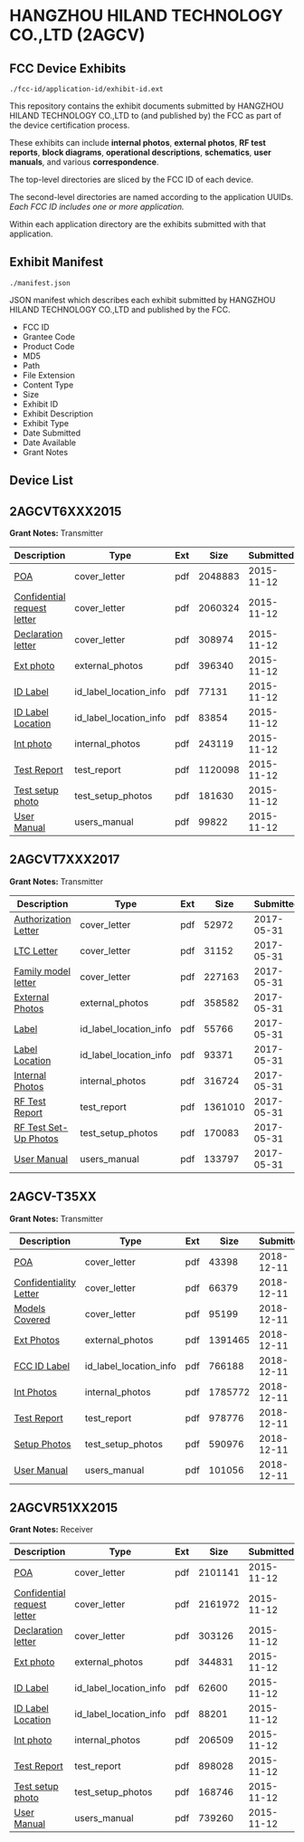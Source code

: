 # HANGZHOU  HILAND  TECHNOLOGY  CO.,LTD (2AGCV)
## FCC Device Exhibits

```
./fcc-id/application-id/exhibit-id.ext
```

This repository contains the exhibit documents submitted by HANGZHOU  HILAND  TECHNOLOGY  CO.,LTD to (and published by) the FCC as part of the device certification process.

These exhibits can include **internal photos**, **external photos**, **RF test reports**, **block diagrams**, **operational descriptions**, **schematics**, **user manuals**, and various **correspondence**.

The top-level directories are sliced by the FCC ID of each device.

The second-level directories are named according to the application UUIDs. *Each FCC ID includes one or more application.*

Within each application directory are the exhibits submitted with that application. 

## Exhibit Manifest

```
./manifest.json
```

JSON manifest which describes each exhibit submitted by HANGZHOU  HILAND  TECHNOLOGY  CO.,LTD and published by the FCC.

- FCC ID
- Grantee Code
- Product Code
- MD5
- Path
- File Extension
- Content Type
- Size
- Exhibit ID
- Exhibit Description
- Exhibit Type
- Date Submitted
- Date Available
- Grant Notes

## Device List
## 2AGCVT6XXX2015
**Grant Notes:** Transmitter

| Description | Type | Ext | Size | Submitted | Available |
| ----------- | ---- | --- | ---- | --------- | --------- |
| [POA](2AGCVT6XXX2015/eaaf13f2653f89421504c697ee4a3e72/2810106.pdf) | cover_letter | pdf | 2048883 | 2015-11-12 | 2015-11-12 |
| [Confidential request letter](2AGCVT6XXX2015/eaaf13f2653f89421504c697ee4a3e72/2810107.pdf) | cover_letter | pdf | 2060324 | 2015-11-12 | 2015-11-12 |
| [Declaration letter](2AGCVT6XXX2015/eaaf13f2653f89421504c697ee4a3e72/2810108.pdf) | cover_letter | pdf | 308974 | 2015-11-12 | 2015-11-12 |
| [Ext photo](2AGCVT6XXX2015/eaaf13f2653f89421504c697ee4a3e72/2810113.pdf) | external_photos | pdf | 396340 | 2015-11-12 | 2015-11-12 |
| [ID Label](2AGCVT6XXX2015/eaaf13f2653f89421504c697ee4a3e72/2810116.pdf) | id_label_location_info | pdf | 77131 | 2015-11-12 | 2015-11-12 |
| [ID Label Location](2AGCVT6XXX2015/eaaf13f2653f89421504c697ee4a3e72/2810117.pdf) | id_label_location_info | pdf | 83854 | 2015-11-12 | 2015-11-12 |
| [Int photo](2AGCVT6XXX2015/eaaf13f2653f89421504c697ee4a3e72/2810115.pdf) | internal_photos | pdf | 243119 | 2015-11-12 | 2015-11-12 |
| [Test Report](2AGCVT6XXX2015/eaaf13f2653f89421504c697ee4a3e72/2810109.pdf) | test_report | pdf | 1120098 | 2015-11-12 | 2015-11-12 |
| [Test setup photo](2AGCVT6XXX2015/eaaf13f2653f89421504c697ee4a3e72/2810112.pdf) | test_setup_photos | pdf | 181630 | 2015-11-12 | 2015-11-12 |
| [User Manual](2AGCVT6XXX2015/eaaf13f2653f89421504c697ee4a3e72/2810118.pdf) | users_manual | pdf | 99822 | 2015-11-12 | 2015-11-12 |
## 2AGCVT7XXX2017
**Grant Notes:** Transmitter

| Description | Type | Ext | Size | Submitted | Available |
| ----------- | ---- | --- | ---- | --------- | --------- |
| [Authorization Letter](2AGCVT7XXX2017/a44ca06f3dd30944d9a29ac05f276473/3408269.pdf) | cover_letter | pdf | 52972 | 2017-05-31 | 2017-05-31 |
| [LTC Letter](2AGCVT7XXX2017/a44ca06f3dd30944d9a29ac05f276473/3408275.pdf) | cover_letter | pdf | 31152 | 2017-05-31 | 2017-05-31 |
| [Family model letter](2AGCVT7XXX2017/a44ca06f3dd30944d9a29ac05f276473/3408277.pdf) | cover_letter | pdf | 227163 | 2017-05-31 | 2017-05-31 |
| [External Photos](2AGCVT7XXX2017/a44ca06f3dd30944d9a29ac05f276473/3408281.pdf) | external_photos | pdf | 358582 | 2017-05-31 | 2017-05-31 |
| [Label](2AGCVT7XXX2017/a44ca06f3dd30944d9a29ac05f276473/3408285.pdf) | id_label_location_info | pdf | 55766 | 2017-05-31 | 2017-05-31 |
| [Label Location](2AGCVT7XXX2017/a44ca06f3dd30944d9a29ac05f276473/3408288.pdf) | id_label_location_info | pdf | 93371 | 2017-05-31 | 2017-05-31 |
| [Internal Photos](2AGCVT7XXX2017/a44ca06f3dd30944d9a29ac05f276473/3408289.pdf) | internal_photos | pdf | 316724 | 2017-05-31 | 2017-05-31 |
| [RF Test Report](2AGCVT7XXX2017/a44ca06f3dd30944d9a29ac05f276473/3408294.pdf) | test_report | pdf | 1361010 | 2017-05-31 | 2017-05-31 |
| [RF Test Set-Up Photos](2AGCVT7XXX2017/a44ca06f3dd30944d9a29ac05f276473/3408303.pdf) | test_setup_photos | pdf | 170083 | 2017-05-31 | 2017-05-31 |
| [User Manual](2AGCVT7XXX2017/a44ca06f3dd30944d9a29ac05f276473/3408305.pdf) | users_manual | pdf | 133797 | 2017-05-31 | 2017-05-31 |
## 2AGCV-T35XX
**Grant Notes:** Transmitter

| Description | Type | Ext | Size | Submitted | Available |
| ----------- | ---- | --- | ---- | --------- | --------- |
| [POA](2AGCV-T35XX/510db5345fe93d7d7ead914e7aeb5c82/4102382.pdf) | cover_letter | pdf | 43398 | 2018-12-11 | 2018-12-11 |
| [Confidentiality Letter](2AGCV-T35XX/510db5345fe93d7d7ead914e7aeb5c82/4102383.pdf) | cover_letter | pdf | 66379 | 2018-12-11 | 2018-12-11 |
| [Models Covered](2AGCV-T35XX/510db5345fe93d7d7ead914e7aeb5c82/4102384.pdf) | cover_letter | pdf | 95199 | 2018-12-11 | 2018-12-11 |
| [Ext Photos](2AGCV-T35XX/510db5345fe93d7d7ead914e7aeb5c82/4102386.pdf) | external_photos | pdf | 1391465 | 2018-12-11 | 2018-12-11 |
| [FCC ID Label](2AGCV-T35XX/510db5345fe93d7d7ead914e7aeb5c82/4102387.pdf) | id_label_location_info | pdf | 766188 | 2018-12-11 | 2018-12-11 |
| [Int Photos](2AGCV-T35XX/510db5345fe93d7d7ead914e7aeb5c82/4102388.pdf) | internal_photos | pdf | 1785772 | 2018-12-11 | 2018-12-11 |
| [Test Report](2AGCV-T35XX/510db5345fe93d7d7ead914e7aeb5c82/4102391.pdf) | test_report | pdf | 978776 | 2018-12-11 | 2018-12-11 |
| [Setup Photos](2AGCV-T35XX/510db5345fe93d7d7ead914e7aeb5c82/4102392.pdf) | test_setup_photos | pdf | 590976 | 2018-12-11 | 2018-12-11 |
| [User Manual](2AGCV-T35XX/510db5345fe93d7d7ead914e7aeb5c82/4102393.pdf) | users_manual | pdf | 101056 | 2018-12-11 | 2018-12-11 |
## 2AGCVR51XX2015
**Grant Notes:** Receiver

| Description | Type | Ext | Size | Submitted | Available |
| ----------- | ---- | --- | ---- | --------- | --------- |
| [POA](2AGCVR51XX2015/480c1d530fcec4ad60f553c2d06dc206/2810093.pdf) | cover_letter | pdf | 2101141 | 2015-11-12 | 2015-11-12 |
| [Confidential request letter](2AGCVR51XX2015/480c1d530fcec4ad60f553c2d06dc206/2810094.pdf) | cover_letter | pdf | 2161972 | 2015-11-12 | 2015-11-12 |
| [Declaration letter](2AGCVR51XX2015/480c1d530fcec4ad60f553c2d06dc206/2810095.pdf) | cover_letter | pdf | 303126 | 2015-11-12 | 2015-11-12 |
| [Ext photo](2AGCVR51XX2015/480c1d530fcec4ad60f553c2d06dc206/2810098.pdf) | external_photos | pdf | 344831 | 2015-11-12 | 2015-11-12 |
| [ID Label](2AGCVR51XX2015/480c1d530fcec4ad60f553c2d06dc206/2810100.pdf) | id_label_location_info | pdf | 62600 | 2015-11-12 | 2015-11-12 |
| [ID Label Location](2AGCVR51XX2015/480c1d530fcec4ad60f553c2d06dc206/2810101.pdf) | id_label_location_info | pdf | 88201 | 2015-11-12 | 2015-11-12 |
| [Int photo](2AGCVR51XX2015/480c1d530fcec4ad60f553c2d06dc206/2810099.pdf) | internal_photos | pdf | 206509 | 2015-11-12 | 2015-11-12 |
| [Test Report](2AGCVR51XX2015/480c1d530fcec4ad60f553c2d06dc206/2810096.pdf) | test_report | pdf | 898028 | 2015-11-12 | 2015-11-12 |
| [Test setup photo](2AGCVR51XX2015/480c1d530fcec4ad60f553c2d06dc206/2810097.pdf) | test_setup_photos | pdf | 168746 | 2015-11-12 | 2015-11-12 |
| [User Manual](2AGCVR51XX2015/480c1d530fcec4ad60f553c2d06dc206/2810102.pdf) | users_manual | pdf | 739260 | 2015-11-12 | 2015-11-12 |
